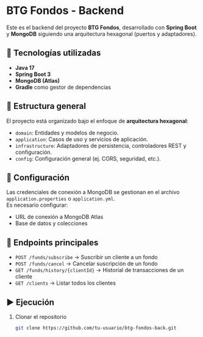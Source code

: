 # BTG Fondos - Backend

Este es el backend del proyecto **BTG Fondos**, desarrollado con **Spring Boot** y **MongoDB** siguiendo una arquitectura hexagonal (puertos y adaptadores).

## 🚀 Tecnologías utilizadas
- **Java 17**
- **Spring Boot 3**
- **MongoDB (Atlas)**
- **Gradle** como gestor de dependencias

## 📂 Estructura general
El proyecto está organizado bajo el enfoque de **arquitectura hexagonal**:
- `domain`: Entidades y modelos de negocio.
- `application`: Casos de uso y servicios de aplicación.
- `infrastructure`: Adaptadores de persistencia, controladores REST y configuración.
- `config`: Configuración general (ej. CORS, seguridad, etc.).

## 🔧 Configuración
Las credenciales de conexión a MongoDB se gestionan en el archivo `application.properties` o `application.yml`.  
Es necesario configurar:
- URL de conexión a MongoDB Atlas
- Base de datos y colecciones

## 📌 Endpoints principales
- `POST /funds/subscribe` → Suscribir un cliente a un fondo
- `POST /funds/cancel` → Cancelar suscripción de un fondo
- `GET /funds/history/{clientId}` → Historial de transacciones de un cliente
- `GET /clients` → Listar todos los clientes

## ▶️ Ejecución
1. Clonar el repositorio
   ```bash
   git clone https://github.com/tu-usuario/btg-fondos-back.git
